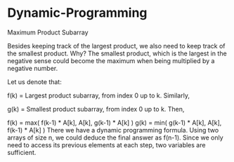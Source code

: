 Dynamic-Programming
===================
Maximum Product Subarray

Besides keeping track of the largest product, we also need to keep track of the smallest product. Why? The smallest product, which is the largest in the negative sense could become the maximum when being multiplied by a negative number.

Let us denote that:

f(k) = Largest product subarray, from index 0 up to k.
Similarly,

g(k) = Smallest product subarray, from index 0 up to k.
Then,

f(k) = max( f(k-1) * A[k], A[k], g(k-1) * A[k] )
g(k) = min( g(k-1) * A[k], A[k], f(k-1) * A[k] )
There we have a dynamic programming formula. Using two arrays of size n, we could deduce the final answer as f(n-1). Since we only need to access its previous elements at each step, two variables are sufficient.
